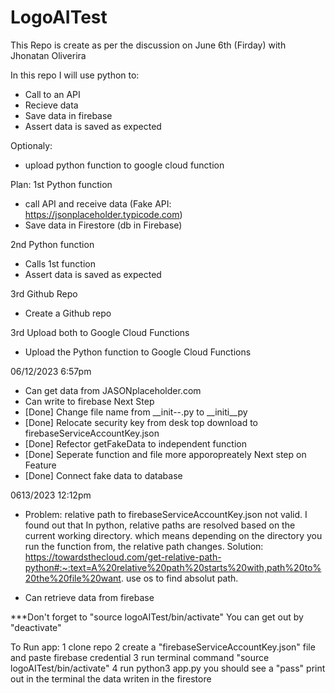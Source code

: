 # LogoAITest
This Repo is create as per the discussion on June 6th (Firday) with Jhonatan Oliverira

In this repo I will use python to:
- Call to an API
- Recieve data
- Save data in firebase
- Assert data is saved as expected

Optionaly:
- upload python function to google cloud function

Plan: 
1st Python function
* call API and receive data (Fake API: https://jsonplaceholder.typicode.com)
* Save data in Firestore (db in Firebase)


2nd Python function
* Calls 1st function
* Assert data is saved as expected

3rd Github Repo
* Create a Github repo

3rd Upload both to Google Cloud Functions
* Upload the Python function to Google Cloud Functions


06/12/2023 6:57pm
- Can get data from JASONplaceholder.com
- Can write to firebase
Next Step
- [Done] Change file name from __init--.py to __initi__py
- [Done] Relocate security key from desk top download to firebaseServiceAccountKey.json
- [Done] Refector getFakeData to independent function
- [Done] Seperate function and file more apporopreately
Next step on Feature
- [Done] Connect fake data to database

0613/2023 12:12pm
- Problem: relative path to firebaseServiceAccountKey.json not valid. I found out that In python, relative paths are resolved based on the current working directory. which means depending on the directory you run the function from, the relative path changes.
  Solution: https://towardsthecloud.com/get-relative-path-python#:~:text=A%20relative%20path%20starts%20with,path%20to%20the%20file%20want.
  use os to find absolut path.
  
- Can retrieve data from firebase

***Don't forget to "source logoAITest/bin/activate" You can get out by "deactivate"

To Run app:
  1 clone repo
  2 create a "firebaseServiceAccountKey.json" file and paste firebase credential
  3 run terminal command "source logoAITest/bin/activate"
  4 run python3 app.py
    you should see a "pass" print out in the terminal the data writen in the firestore


